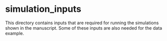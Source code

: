# simulation_inputs

This directory contains inputs that are required for running the simulations shown in the manuscript. Some of these inputs are also needed for the data example.
